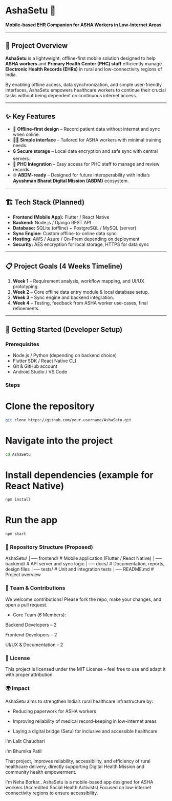 # AshaSetu 💠  
**Mobile-based EHR Companion for ASHA Workers in Low-Internet Areas**

---

## 📌 Project Overview  
**AshaSetu** is a lightweight, offline-first mobile solution designed to help **ASHA workers** and **Primary Health Center (PHC) staff** efficiently manage **Electronic Health Records (EHRs)** in rural and low-connectivity regions of India.  

By enabling offline access, data synchronization, and simple user-friendly interfaces, AshaSetu empowers healthcare workers to continue their crucial tasks without being dependent on continuous internet access.  

---

## ✨ Key Features  
- 📱 **Offline-first design** – Record patient data without internet and sync when online.  
- 👩‍⚕️ **Simple interface** – Tailored for ASHA workers with minimal training needs.  
- 🔒 **Secure storage** – Local data encryption and safe sync with central servers.  
- 🏥 **PHC Integration** – Easy access for PHC staff to manage and review records.  
- 🌐 **ABDM-ready** – Designed for future interoperability with India’s **Ayushman Bharat Digital Mission (ABDM)** ecosystem.  

---

## 🏗️ Tech Stack (Planned)  
- **Frontend (Mobile App):** Flutter / React Native  
- **Backend:** Node.js / Django REST API  
- **Database:** SQLite (offline) + PostgreSQL / MySQL (server)  
- **Sync Engine:** Custom offline-to-online data sync  
- **Hosting:** AWS / Azure / On-Prem depending on deployment  
- **Security:** AES encryption for local storage, HTTPS for data sync  

---

## 📋 Project Goals (4 Weeks Timeline)  
1. **Week 1** – Requirement analysis, workflow mapping, and UI/UX prototyping.  
2. **Week 2** – Core offline data entry module & local database setup.  
3. **Week 3** – Sync engine and backend integration.  
4. **Week 4** – Testing, feedback from ASHA worker use-cases, final refinements.  

---

## 🚀 Getting Started (Developer Setup)  
### Prerequisites  
- Node.js / Python (depending on backend choice)  
- Flutter SDK / React Native CLI  
- Git & GitHub account  
- Android Studio / VS Code  

### Steps  
# Clone the repository
```bash
git clone https://github.com/your-username/AshaSetu.git
```
# Navigate into the project
```bash
cd AshaSetu
```

# Install dependencies (example for React Native)
```bash
npm install
```

# Run the app
```bash
npm start
```

### 📂 Repository Structure (Proposed)
AshaSetu/
│── frontend/        # Mobile application (Flutter / React Native)
│── backend/         # API server and sync logic
│── docs/            # Documentation, reports, design files
│── tests/           # Unit and integration tests
│── README.md        # Project overview

###  🤝 Team & Contributions

We welcome contributions! Please fork the repo, make your changes, and open a pull request.

- Core Team (6 Members):

Backend Developers – 2

Frontend Developers – 2

UI/UX & Documentation – 2

### 📜 License
This project is licensed under the MIT License – feel free to use and adapt it with proper attribution.

### 🌍 Impact

AshaSetu aims to strengthen India’s rural healthcare infrastructure by:

- Reducing paperwork for ASHA workers

- Improving reliability of medical record-keeping in low-internet areas

- Laying a digital bridge (Setu) for inclusive and accessible healthcare

i'm Lalit Chaudhari

i'm Bhumika Patil 

That project, Improves reliability, accessibility, and efficiency of rural healthcare delivery, directly supporting Digital Health Mission and community health empowerment.

I'm Neha Borkar..
AshaSetu is a mobile-based app designed for ASHA workers (Accredited Social Health Activists).Focused on low-internet connectivity regions to ensure accessibility.
